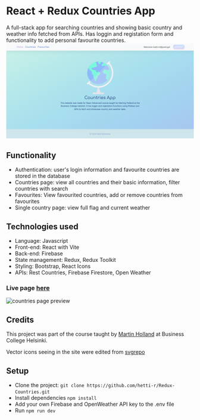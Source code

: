 # React + Redux Countries App

A full-stack app for searching countries and showing basic country and weather info fetched from APIs. Has loggin and registation form and functionality to add personal favourite countries.
![landing page preview](preview.png)

## Functionality

- Authentication: user's login information and favourite countries are stored in the database
- Countries page: view all countries and their basic information, filter countries with search
- Favourites: View favourited countries, add or remove countries from favourites
- Single country page: view full flag and current weather

## Technologies used

- Language: Javascript
- Front-end: React with Vite
- Back-end: Firebase
- State management: Redux, Redux Toolkit
- Styling: Bootstrap, React Icons
- APIs: Rest Countries, Firebase Firestore, Open Weather

### Live page [here]()

![countries page preview](preview2.png)

## Credits

This project was part of the course taught by [Martin Holland](https://github.com/martin-holland) at Business College Helsinki.

Vector icons seeing in the site were edited from [svgrepo](https://www.svgrepo.com/)

## Setup

- Clone the project: `git clone https://github.com/hetti-r/Redux-Countries.git`
- Install dependencies `npm install`
- Add your own Firebase and OpenWeather API key to the .env file
- Run `npm run dev`
